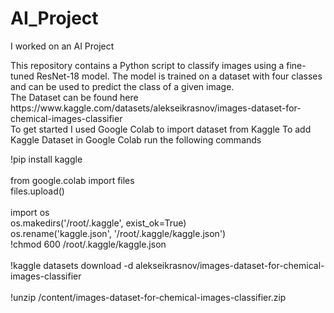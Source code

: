 # AI_Project
I worked on an AI Project<br>

<p>
This repository contains a Python script to classify images using a fine-tuned ResNet-18 model. The model is trained on a dataset with four classes and can be used to predict the class of a given image.<br>
The Dataset can be found here https://www.kaggle.com/datasets/alekseikrasnov/images-dataset-for-chemical-images-classifier
<br>To get started I used Google Colab to import dataset from Kaggle 
To add Kaggle Dataset in Google Colab run the following commands

!pip install kaggle<br><br>
from google.colab import files<br>
files.upload()<br><br>
import os<br>
os.makedirs('/root/.kaggle', exist_ok=True)<br>
os.rename('kaggle.json', '/root/.kaggle/kaggle.json')<br>
!chmod 600 /root/.kaggle/kaggle.json<br><br>
!kaggle datasets download -d alekseikrasnov/images-dataset-for-chemical-images-classifier<br><br>
!unzip  /content/images-dataset-for-chemical-images-classifier.zip<br><br>
</p>